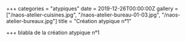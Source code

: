 +++
categories = "atypiques"
date = 2019-12-26T00:00:00Z
gallery = ["/naos-atelier-cuisines.jpg", "/naos-atelier-bureau-01-03.jpg", "/naos-atelier-bureaux.jpg"]
title = "Création atypique n°1"

+++
blabla de la création atypique n°1